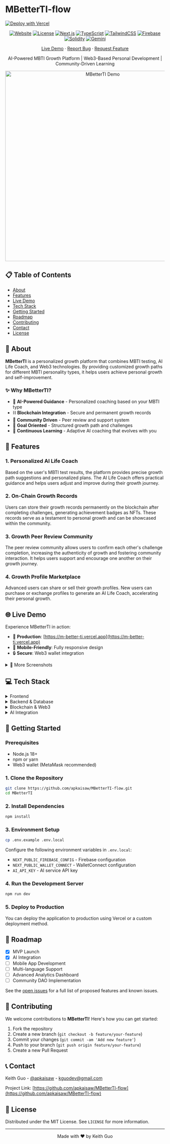 # MBetterTI-flow

[![Deploy with Vercel](https://vercel.com/button)](https://vercel.com/new/clone?repository-url=https://github.com/apkaisaw/MBetterTI-flow)

<div align="center">

[![Website](https://img.shields.io/website?url=https://m-better-ti-flow.vercel.app)](https://m-better-ti-flow.vercel.app)
[![License](https://img.shields.io/badge/License-MIT-green.svg)](LICENSE)
[![Next.js](https://img.shields.io/badge/Next.js-14-black)](https://nextjs.org/)
[![TypeScript](https://img.shields.io/badge/TypeScript-5.0-blue)](https://www.typescriptlang.org/)
[![TailwindCSS](https://img.shields.io/badge/TailwindCSS-3.0-38B2AC)](https://tailwindcss.com/)
[![Firebase](https://img.shields.io/badge/Firebase-Active-FFCA28)](https://firebase.google.com/)
[![Solidity](https://img.shields.io/badge/Solidity-0.8.x-363636)](https://soliditylang.org/)
[![Gemini](https://img.shields.io/badge/Gemini%20API-Enabled-4285F4)](https://deepmind.google/technologies/gemini/)

[Live Demo](https://m-better-ti.vercel.app) · [Report Bug](https://github.com/apkaisaw/MBetterTI/issues) · [Request Feature](https://github.com/apkaisaw/MBetterTI/issues)

AI-Powered MBTI Growth Platform | Web3-Based Personal Development | Community-Driven Learning

<img src="public/images/demo0.png" alt="MBetterTI Demo" width="600">

</div>

## 📋 Table of Contents

- [About](#about)
- [Features](#features)
- [Live Demo](#live-demo)
- [Tech Stack](#tech-stack)
- [Getting Started](#getting-started)
- [Roadmap](#roadmap)
- [Contributing](#contributing)
- [Contact](#contact)
- [License](#license)

## 🎯 About <a name="about"></a>

**MBetterTI** is a personalized growth platform that combines MBTI testing, AI Life Coach, and Web3 technologies. By providing customized growth paths for different MBTI personality types, it helps users achieve personal growth and self-improvement.

### ✨ Why MBetterTI?

- 🤖 **AI-Powered Guidance** - Personalized coaching based on your MBTI type
- ⛓️ **Blockchain Integration** - Secure and permanent growth records
- 🤝 **Community Driven** - Peer review and support system
- 🎯 **Goal Oriented** - Structured growth path and challenges
- 🔄 **Continuous Learning** - Adaptive AI coaching that evolves with you

## 🚀 Features <a name="features"></a>

### 1. **Personalized AI Life Coach**
Based on the user's MBTI test results, the platform provides precise growth path suggestions and personalized plans. The AI Life Coach offers practical guidance and helps users adjust and improve during their growth journey.

### 2. **On-Chain Growth Records**
Users can store their growth records permanently on the blockchain after completing challenges, generating achievement badges as NFTs. These records serve as a testament to personal growth and can be showcased within the community.

### 3. **Growth Peer Review Community**
The peer review community allows users to confirm each other's challenge completion, increasing the authenticity of growth and fostering community interaction. It helps users support and encourage one another on their growth journey.

### 4. **Growth Profile Marketplace**
Advanced users can share or sell their growth profiles. New users can purchase or exchange profiles to generate an AI Life Coach, accelerating their personal growth.

## 🌐 Live Demo <a name="live-demo"></a>

Experience MBetterTI in action:

- 🔗 **Production**: [https://m-better-ti.vercel.app](https://m-better-ti.vercel.app)
- 📱 **Mobile-Friendly**: Fully responsive design
- 🔒 **Secure**: Web3 wallet integration

<details>
<summary>📸 More Screenshots</summary>
<br>

![MBetterTI Demo1](public/images/demo1.png)
![MBetterTI Demo2](public/images/demo2.png)
![MBetterTI Demo3](public/images/demo3.png)

</details>

## 💻 Tech Stack <a name="tech-stack"></a>

<details>
<summary>Frontend</summary>

- Next.js 14 - React Framework
- TailwindCSS - Styling
- TypeScript - Type Safety
</details>

<details>
<summary>Backend & Database</summary>

- Firebase - Backend Services
</details>

<details>
<summary>Blockchain & Web3</summary>

- Solidity - Smart Contracts
- Thirdweb - Web3 Development
- Pinata - IPFS Storage
</details>

<details>
<summary>AI Integration</summary>

- Deepseek API - Language Model
- Dify - AI Framework
</details>

## 🚀 Getting Started <a name="getting-started"></a>

### Prerequisites

- Node.js 18+
- npm or yarn
- Web3 wallet (MetaMask recommended)

### 1. Clone the Repository
```bash
git clone https://github.com/apkaisaw/MBetterTI-flow.git
cd MBetterTI
```

### 2. Install Dependencies
```bash
npm install
```

### 3. Environment Setup
```bash
cp .env.example .env.local
```

Configure the following environment variables in `.env.local`:
- `NEXT_PUBLIC_FIREBASE_CONFIG` - Firebase configuration
- `NEXT_PUBLIC_WALLET_CONNECT` - WalletConnect configuration
- `AI_API_KEY` - AI service API key

### 4. Run the Development Server
```bash
npm run dev
```

### 5. Deploy to Production
You can deploy the application to production using Vercel or a custom deployment method.

## 📑 Roadmap <a name="roadmap"></a>

- [x] MVP Launch
- [x] AI Integration
- [ ] Mobile App Development
- [ ] Multi-language Support
- [ ] Advanced Analytics Dashboard
- [ ] Community DAO Implementation

See the [open issues](https://github.com/apkaisaw/MBetterTI-flow/issues) for a full list of proposed features and known issues.

## 🤝 Contributing <a name="contributing"></a>

We welcome contributions to **MBetterTI**! Here's how you can get started:

1. Fork the repository
2. Create a new branch (`git checkout -b feature/your-feature`)
3. Commit your changes (`git commit -am 'Add new feature'`)
4. Push to your branch (`git push origin feature/your-feature`)
5. Create a new Pull Request

## 📞 Contact <a name="contact"></a>

Keith Guo - [@apkaisaw](https://x.com/apkaisaw) - kguodev@gmail.com

Project Link: [https://github.com/apkaisaw/MBetterTI-flow](https://github.com/apkaisaw/MBetterTI-flow)

## 📄 License <a name="license"></a>

Distributed under the MIT License. See `LICENSE` for more information.

---

<div align="center">
Made with ❤️ by Keith Guo
</div>
